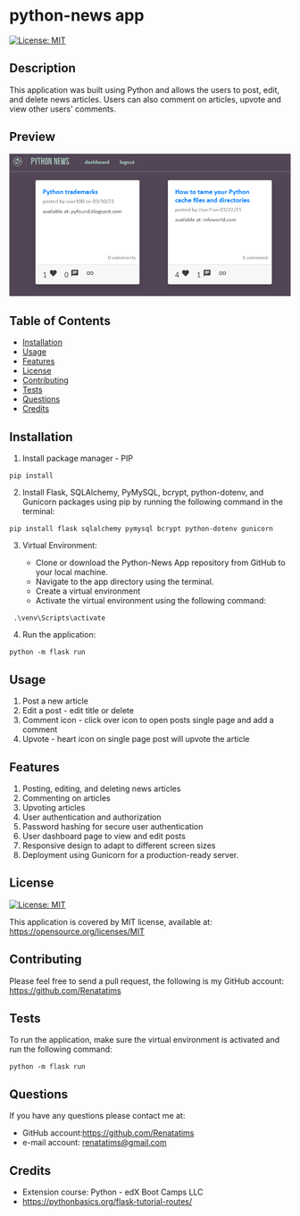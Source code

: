 # python-news app

[![License: MIT](https://img.shields.io/badge/License-MIT-blue.svg)](https://opensource.org/licenses/MIT)

## Description

This application was built using Python and allows the users to post, edit, and delete news articles. Users can also comment on articles, upvote and view other users' comments.

## Preview
 ![Preview](app/static/images/Capture1.png)

## Table of Contents

- [Installation](#installation)
- [Usage](#usage)
- [Features](#features)
- [License](#license)
- [Contributing](#contributing)
- [Tests](#tests)
- [Questions](#questions)
- [Credits](#credits)

## Installation

1. Install package manager - PIP

```
pip install
```

2. Install Flask, SQLAlchemy, PyMySQL, bcrypt, python-dotenv, and Gunicorn packages using pip by running the following command in the terminal:

```
pip install flask sqlalchemy pymysql bcrypt python-dotenv gunicorn
```
3. Virtual Environment:

    - Clone or download the Python-News App repository from GitHub to your local machine.
    - Navigate to the app directory using the terminal.
    - Create a virtual environment 
    - Activate the virtual environment using the following command:

```` 
 .\venv\Scripts\activate
````
4. Run the application:

````
python -m flask run
````

## Usage

1. Post a new article
2. Edit a post - edit title or delete
3. Comment icon - click over icon to open posts single page and add a comment
4. Upvote - heart icon on single page post will upvote the article


## Features

1. Posting, editing, and deleting news articles
2. Commenting on articles
3. Upvoting  articles
4. User authentication and authorization
5. Password hashing for secure user authentication
6. User dashboard page to view and edit posts
7. Responsive design to adapt to different screen sizes
8. Deployment using Gunicorn for a production-ready server.

## License
[![License: MIT](https://img.shields.io/badge/License-MIT-blue.svg)](https://opensource.org/licenses/MIT)

This application is covered by MIT license, available at:
https://opensource.org/licenses/MIT

## Contributing
 Please feel free to send a pull request, the following is my GitHub account: https://github.com/Renatatims

## Tests
To run the application, make sure the virtual environment is activated and run the following command:

````
python -m flask run
````

## Questions

  If you have any questions please contact me at:
   - GitHub account:https://github.com/Renatatims
   - e-mail account: renatatims@gmail.com

## Credits
 - Extension course: Python - edX Boot Camps LLC
 - https://pythonbasics.org/flask-tutorial-routes/
